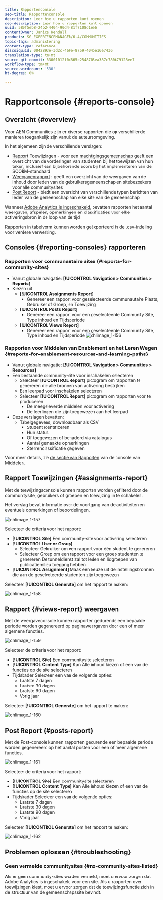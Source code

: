 ```yaml
---
title: Rapportenconsole
seo-title: Rapportenconsole
description: Leer hoe u rapporten kunt openen
seo-description: Leer hoe u rapporten kunt openen
uuid: 580f5eb8-24b2-4404-90d4-81f7108d1ee6
contentOwner: Janice Kendall
products: SG_EXPERIENCEMANAGER/6.4/COMMUNITIES
topic-tags: administering
content-type: reference
discoiquuid: 0042893e-3d2c-469e-8759-404be16e7436
translation-type: tm+mt
source-git-commit: 63001012f0d865c2548703ea387c780679128ee7
workflow-type: tm+mt
source-wordcount: '530'
ht-degree: 0%

---
```



# Rapportconsole {#reports-console}

## Overzicht {#overview}

Voor AEM Communities zijn er diverse rapporten die op verschillende manieren toegankelijk zijn vanuit de auteursomgeving.

In het algemeen zijn de verschillende verslagen:

* [Rapport](#assignments-report)  Toewijzingen - voor een  [machtigingsgemeenschap](overview.md#enablement-community) geeft een overzicht van de vorderingen van studenten bij het toewijzen van hun taken, inclusief een bijbehorende score bij het implementeren van de SCORM-standaard
* [Weergavenrapport](#views-report) : geeft een overzicht van de weergaven van de inhoud door leden van de gebruikersgemeenschap en sitebezoekers voor alle communitysites
* [Post Report](#posts-report)  - biedt een overzicht van verschillende typen berichten van leden van de gemeenschap aan elke site van de gemeenschap

Wanneer [Adobe Analytics is ingeschakeld](sites-console.md#analytics), bevatten rapporten het aantal weergaven, afspelen, opmerkingen en classificaties voor elke activeringsbron in de loop van de tijd

Rapporten in tabelvorm kunnen worden geëxporteerd in de .csv-indeling voor verdere verwerking.

## Consoles {#reporting-consoles} rapporteren

### Rapporten voor communautaire sites {#reports-for-community-sites}

* Vanuit globale navigatie: **[!UICONTROL Navigation > Communities > Reports]**
* Kiezen uit
   * **[!UICONTROL Assignments Report]**
      * Genereer een rapport voor geselecteerde communautaire Plaats, Gebruiker of Groep, en Toewijzing
   * **[!UICONTROL Posts Report]**
      * Genereer een rapport voor een geselecteerde Community Site, Type inhoud en Tijdsperiode
   * **[!UICONTROL Views Report]**
      * Genereer een rapport voor een geselecteerde Community Site, Type inhoud en Tijdsperiode
         ![chlimage_1-156](assets/chlimage_1-156.png)

### Rapporten voor Middelen van Enablement en het Leren Wegen {#reports-for-enablement-resources-and-learning-paths}

* Vanuit globale navigatie: **[!UICONTROL Navigation > Communities > Resources]**
* Een bestaande community-site voor inschakelen selecteren
   * Selecteer **[!UICONTROL Report]** pictogram om rapporten te genereren die alle bronnen van activering bestrijken
   * Een leerpad voor inschakelen selecteren
   * Selecteer **[!UICONTROL Report]** pictogram om rapporten voor te produceren
      * De meegeleverde middelen voor activering
      * De leerlingen die zijn toegewezen aan het leerpad
* Deze verslagen bevatten:
   * Tabelgegevens, downloadbaar als CSV
      * Student identificeren
      * Hun status
      * Of toegewezen of benaderd via catalogus
      * Aantal gemaakte opmerkingen
      * Sterrenclassificatie gegeven

Voor meer details, zie [de sectie van Rapporten](resources.md#report) van de console van Middelen.

## Rapport Toewijzingen {#assignments-report}

Met de toewijzingsconsole kunnen rapporten worden gefilterd door de communitysite, gebruikers of groepen en toewijzing in te schakelen.

Het verslag bevat informatie over de voortgang van de activiteiten en eventuele opmerkingen of beoordelingen.

![chlimage_1-157](assets/chlimage_1-157.png)

Selecteer de criteria voor het rapport:

* **[!UICONTROL Site]**
Een community-site voor activering selecteren
* **[!UICONTROL User or Group]**
   * Selecteer Gebruiker om een rapport voor één student te genereren
   * Selecteer Groep om een rapport voor een groep studenten te genereren
De tunneldienst zal tot leden en lidgroepen van publicatiemilieu toegang hebben
* **[!UICONTROL Assignment]**
Maak een keuze uit de instellingsbronnen die aan de geselecteerde studenten zijn toegewezen

Selecteer **[!UICONTROL Generate]** om het rapport te maken:

![chlimage_1-158](assets/chlimage_1-158.png)

## Rapport {#views-report} weergaven

Met de weergaveconsole kunnen rapporten gedurende een bepaalde periode worden gegenereerd op paginaweergaven door een of meer algemene functies.

![chlimage_1-159](assets/chlimage_1-159.png)

Selecteer de criteria voor het rapport:

* **[!UICONTROL Site]**
Een communitysite selecteren
* **[!UICONTROL Content Type]**
Kan Alle inhoud kiezen of een van de functies op de site selecteren
* Tijdskader
Selecteer een van de volgende opties:
   * Laatste 7 dagen
   * Laatste 30 dagen
   * Laatste 90 dagen
   * Vorig jaar

Selecteer **[!UICONTROL Generate]** om het rapport te maken:

![chlimage_1-160](assets/chlimage_1-160.png)

## Post Report {#posts-report}

Met de Post-console kunnen rapporten gedurende een bepaalde periode worden gegenereerd op het aantal posten voor een of meer algemene functies.

![chlimage_1-161](assets/chlimage_1-161.png)

Selecteer de criteria voor het rapport:

* **[!UICONTROL Site]**
Een communitysite selecteren
* **[!UICONTROL Content Type]**
Kan Alle inhoud kiezen of een van de functies op de site selecteren
* Tijdskader
Selecteer een van de volgende opties:
   * Laatste 7 dagen
   * Laatste 30 dagen
   * Laatste 90 dagen
   * Vorig jaar

Selecteer **[!UICONTROL Generate]** om het rapport te maken:

![chlimage_1-162](assets/chlimage_1-162.png)

## Problemen oplossen {#troubleshooting}

### Geen vermelde communitysites {#no-community-sites-listed}

Als er geen community-sites worden vermeld, moet u ervoor zorgen dat Adobe Analytics is ingeschakeld voor een site. Als u rapporten over toewijzingen kiest, moet u ervoor zorgen dat de toewijzingsfunctie zich in de structuur van de gemeenschapssite bevindt.
